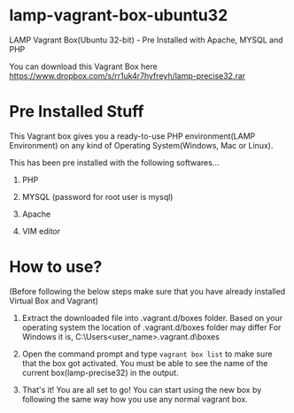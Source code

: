 lamp-vagrant-box-ubuntu32
=========================

LAMP Vagrant Box(Ubuntu 32-bit) - Pre Installed with Apache, MYSQL and PHP

You can download this Vagrant Box here https://www.dropbox.com/s/rr1uk4r7hyfreyh/lamp-precise32.rar


Pre Installed Stuff
===================

This Vagrant box gives you a ready-to-use PHP environment(LAMP Environment) on any kind of Operating System(Windows, Mac or Linux).

This has been pre installed with the following softwares...

1. PHP

2. MYSQL (password for root user is mysql)

3. Apache

4. VIM editor


How to use?
===========

(Before following the below steps make sure that you have already installed Virtual Box and Vagrant)

1. Extract the downloaded file into .vagrant.d/boxes folder.
   Based on your operating system the location of .vagrant.d/boxes folder may differ
   For Windows it is, C:\Users\<user_name>\.vagrant.d\boxes

2. Open the command prompt and type `vagrant box list` to make sure that the box got activated. You must be able to see the name of the current box(lamp-precise32) in the output.

3. That's it! You are all set to go! You can start using the new box by following the same way how you use any normal vagrant box.